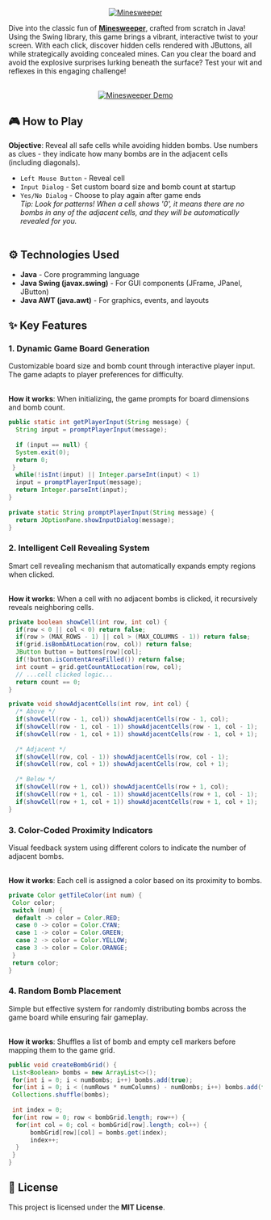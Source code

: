 
<p align="center">
  <a href="https://youtu.be/deQg4iv0wBo?si=S4ay1qUOPT6CY73T" target="_blank" rel="noreferrer"><img src="https://i.imgur.com/JPns3Pn.png" alt="Minesweeper"></a>
</p>


Dive into the classic fun of **[Minesweeper](https://youtu.be/deQg4iv0wBo?si=A2UHGcFiA7-8lVqB)**, crafted from scratch in Java! Using the Swing library, this game brings a vibrant, interactive twist to your screen. With each click, discover hidden cells rendered with JButtons, all while strategically avoiding concealed mines. Can you clear the board and avoid the explosive surprises lurking beneath the surface? Test your wit and reflexes in this engaging challenge!  
&nbsp;

<p align="center">
  <a href="https://i.imgur.com/IeVRZth.gif">
    <img src="https://i.imgur.com/IeVRZth.gif" alt="Minesweeper Demo">
  </a>
</p>

## 🎮 How to Play

**Objective**: Reveal all safe cells while avoiding hidden bombs. Use numbers as clues - they indicate how many bombs are in the adjacent cells (including diagonals).

- `Left Mouse Button` - Reveal cell
- `Input Dialog` - Set custom board size and bomb count at startup
- `Yes/No Dialog` - Choose to play again after game ends  
_Tip: Look for patterns! When a cell shows '0', it means there are no bombs in any of the adjacent cells, and they will be automatically revealed for you._  
&nbsp;

## ⚙️ Technologies Used

-   **Java** - Core programming language
-   **Java Swing (javax.swing)** - For GUI components (JFrame, JPanel, JButton)
-   **Java AWT (java.awt)** - For graphics, events, and layouts
&nbsp;

## ✨ Key Features

### 1. Dynamic Game Board Generation

Customizable board size and bomb count through interactive player input. The game adapts to player preferences for difficulty.  
&nbsp;

**How it works**: When initializing, the game prompts for board dimensions and bomb count.

```java
public static int getPlayerInput(String message) {  
  String input = promptPlayerInput(message);  
  
  if (input == null) {  
  System.exit(0);  
  return 0;  
 }  
  while(!isInt(input) || Integer.parseInt(input) < 1)  
  input = promptPlayerInput(message);  
  return Integer.parseInt(input);  
}  
  
private static String promptPlayerInput(String message) {  
  return JOptionPane.showInputDialog(message);  
}
```

### 2. Intelligent Cell Revealing System

Smart cell revealing mechanism that automatically expands empty regions when clicked.  
&nbsp;

**How it works**: When a cell with no adjacent bombs is clicked, it recursively reveals neighboring cells.

```java
private boolean showCell(int row, int col) {  
  if(row < 0 || col < 0) return false;  
  if(row > (MAX_ROWS - 1) || col > (MAX_COLUMNS - 1)) return false;  
  if(grid.isBombAtLocation(row, col)) return false;  
  JButton button = buttons[row][col];  
  if(!button.isContentAreaFilled()) return false;  
  int count = grid.getCountAtLocation(row, col);  
  // ...cell clicked logic...
  return count == 0;  
}

private void showAdjacentCells(int row, int col) {  
  /* Above */
  if(showCell(row - 1, col)) showAdjacentCells(row - 1, col);  
  if(showCell(row - 1, col - 1)) showAdjacentCells(row - 1, col - 1);  
  if(showCell(row - 1, col + 1)) showAdjacentCells(row - 1, col + 1);  
  
  /* Adjacent */ 
  if(showCell(row, col - 1)) showAdjacentCells(row, col - 1);  
  if(showCell(row, col + 1)) showAdjacentCells(row, col + 1);  
  
  /* Below */
  if(showCell(row + 1, col)) showAdjacentCells(row + 1, col);  
  if(showCell(row + 1, col - 1)) showAdjacentCells(row + 1, col - 1);  
  if(showCell(row + 1, col + 1)) showAdjacentCells(row + 1, col + 1);  
}
```

### 3. Color-Coded Proximity Indicators

Visual feedback system using different colors to indicate the number of adjacent bombs.  
&nbsp;

**How it works**: Each cell is assigned a color based on its proximity to bombs.

```java
private Color getTileColor(int num) {  
 Color color;  
 switch (num) {  
  default -> color = Color.RED;  
  case 0 -> color = Color.CYAN;  
  case 1 -> color = Color.GREEN;  
  case 2 -> color = Color.YELLOW;  
  case 3 -> color = Color.ORANGE;  
 }  
 return color;  
}
```

### 4. Random Bomb Placement

Simple but effective system for randomly distributing bombs across the game board while ensuring fair gameplay.  
&nbsp;

**How it works**: Shuffles a list of bomb and empty cell markers before mapping them to the game grid.

```java
public void createBombGrid() {  
 List<Boolean> bombs = new ArrayList<>();  
 for(int i = 0; i < numBombs; i++) bombs.add(true);  
 for(int i = 0; i < (numRows * numColumns) - numBombs; i++) bombs.add(false);  
 Collections.shuffle(bombs);  
  
 int index = 0;  
 for(int row = 0; row < bombGrid.length; row++) {  
  for(int col = 0; col < bombGrid[row].length; col++) {  
	  bombGrid[row][col] = bombs.get(index);  
	  index++;  
  } 
 }
}
```

## 📜 License

This project is licensed under the **MIT License**.  
